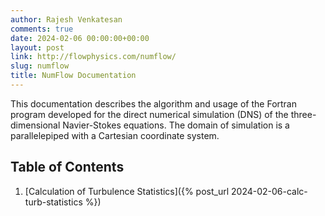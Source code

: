 ```yaml
---
author: Rajesh Venkatesan
comments: true
date: 2024-02-06 00:00:00+00:00
layout: post
link: http://flowphysics.com/numflow/
slug: numflow
title: NumFlow Documentation
---
```

This documentation describes the algorithm and usage of the Fortran program developed for the direct numerical simulation (DNS) of the three-dimensional Navier-Stokes equations. The domain of simulation is a parallelepiped with a Cartesian coordinate system.

## Table of Contents

1. [Calculation of Turbulence Statistics]({% post_url  2024-02-06-calc-turb-statistics %})
